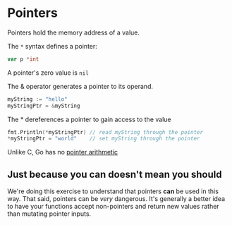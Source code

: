 # Pointers

Pointers hold the memory address of a value.

The `*` syntax defines a pointer:

```go
var p *int
```

A pointer's zero value is `nil`

The & operator generates a pointer to its operand.

```go
myString := "hello"
myStringPtr = &myString
```

The * dereferences a pointer to gain access to the value

```go
fmt.Println(*myStringPtr) // read myString through the pointer
*myStringPtr = "world"    // set myString through the pointer 
```

Unlike C, Go has no [pointer arithmetic](https://www.tutorialspoint.com/cprogramming/c_pointer_arithmetic.htm)

## Just because you can doesn't mean you should

We're doing this exercise to understand that pointers **can** be used in this way. That said, pointers can be *very* dangerous. It's generally a better idea to have your functions accept non-pointers and return new values rather than mutating pointer inputs.

